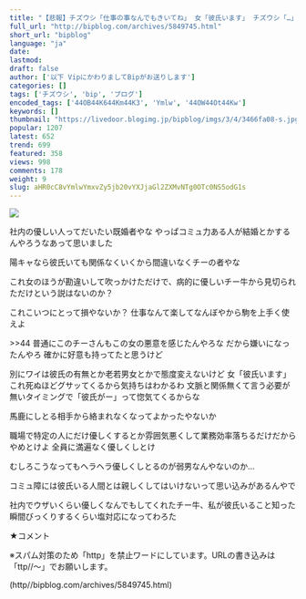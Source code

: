 ```yaml
---
title: "【悲報】チズウシ「仕事の事なんでもきいてね」 女「彼氏います」 チズウシ「…」 "
full_url: "http://bipblog.com/archives/5849745.html"
short_url: "bipblog"
language: "ja"
date: 
lastmod: 
draft: false
author: ['以下 VipにかわりましてBipがお送りします']
categories: []
tags: ['チズウシ', 'bip', 'ブログ']
encoded_tags: ['44OB44K644Km44K3', 'Ymlw', '44OW44Ot44Kw']
keywords: []
thumbnail: "https://livedoor.blogimg.jp/bipblog/imgs/3/4/3466fa08-s.jpg"
popular: 1207
latest: 652
trend: 699
featured: 358
views: 998
comments: 178
weight: 9
slug: aHR0cC8vYmlwYmxvZy5jb20vYXJjaGl2ZXMvNTg0OTc0NS5odG1s
---
```


![](https://livedoor.blogimg.jp/bipblog/imgs/3/4/3466fa08-s.jpg)

<div><p>社内の優しい人ってだいたい既婚者やな やっぱコミュ力ある人が結婚とかするんやろうなあって思いました</p><p>陽キャなら彼氏いても関係なくいくから間違いなくチーの者やな</p><p>これ女のほうが勘違いして吹っかけただけで、病的に優しいチー牛から見切られただけという説はないのか？</p><p>これこいつにとって損やないか？ 仕事なんて楽してなんぼやから駒を上手く使えよ</p><p>>>44 普通にこのチーさんもこの女の悪意を感じたんやろな だから嫌いになったんやろ 確かに好意も持ってたと思うけど</p><p>別にワイは彼氏の有無とか老若男女とかで態度変えないけど 女「彼氏います」これ死ぬほどグサッてくるから気持ちはわかるわ 文脈と関係無くて言う必要が無いタイミングで「彼氏がー」って惚気てくるからな</p><p>馬鹿にしとる相手から絡まれなくなってよかったやないか</p><p>職場で特定の人にだけ優しくするとか雰囲気悪くして業務効率落ちるだけだからやめとけよ 全員に満遍なく優しくしとけ</p><p>むしろこうなってもヘラヘラ優しくしとるのが弱男なんやないのか…</p><p>コミュ障には彼氏いる人間とは親しくしてはいけないって思い込みがあるんやで</p><p>社内でウザいくらい優しくなんでもしてくれたチー牛、私が彼氏いること知った瞬間びっくりするくらい塩対応になってわろた</p><p class='meiryo'>★コメント</p><p class='center'><p class='kyakuchu center'>※スパム対策のため「http」を禁止ワードにしています。URLの書き込みは「ttp//～」でお願いします。</p></p> </div>

(http//bipblog.com/archives/5849745.html)
